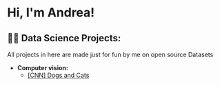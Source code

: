 <h1>Hi, I'm Andrea! </h1>

<h2>👨‍💻 Data Science Projects:</h2>
All projects in here are made just for fun by me on open source Datasets


- <b>Computer vision:</b>
  - [[CNN] Dogs and Cats](https://github.com/ANDREAaNAPPI/-CNN-Dogs-and-Cats)
